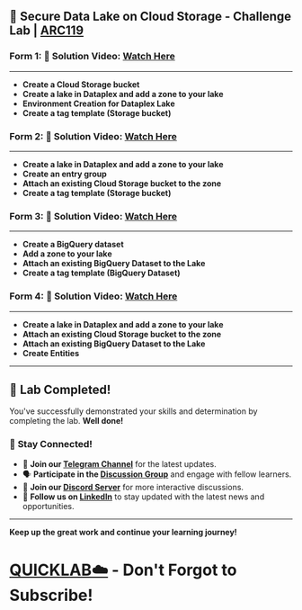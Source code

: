 


## 🚀 Secure Data Lake on Cloud Storage - Challenge Lab | [ARC119](https://www.cloudskillsboost.google/catalog_lab/6445)


### Form 1: 🔗 **Solution Video:** [Watch Here](https://www.youtube.com/watch?v=jsw5YEQEMFQ)

---


- **Create a Cloud Storage bucket**
- **Create a lake in Dataplex and add a zone to your lake**
- **Environment Creation for Dataplex Lake**
- **Create a tag template (Storage bucket)**

### Form 2: 🔗 **Solution Video:** [Watch Here](https://www.youtube.com/watch?v=jsw5YEQEMFQ)

---


- **Create a lake in Dataplex and add a zone to your lake**
- **Create an entry group**
- **Attach an existing Cloud Storage bucket to the zone**
- **Create a tag template (Storage bucket)**

### Form 3: 🔗 **Solution Video:** [Watch Here](https://youtu.be/0D1sMLRaXzk)

---


- **Create a BigQuery dataset**
- **Add a zone to your lake**
- **Attach an existing BigQuery Dataset to the Lake**
- **Create a tag template (BigQuery Dataset)**

### Form 4: 🔗 **Solution Video:** [Watch Here](https://youtu.be/RMOFhu9vPq4)

---


- **Create a lake in Dataplex and add a zone to your lake**
- **Attach an existing Cloud Storage bucket to the zone**
- **Attach an existing BigQuery Dataset to the Lake**
- **Create Entities**


---

## 🎉 **Lab Completed!**

You've successfully demonstrated your skills and determination by completing the lab. **Well done!**

### 🌟 **Stay Connected!**

- 🔔 **Join our [Telegram Channel](https://t.me/quiccklab)** for the latest updates.
- 🗣 **Participate in the [Discussion Group](https://t.me/Quicklabchat)** and engage with fellow learners.
- 💬 **Join our [Discord Server](https://discord.gg/7fAVf4USZn)** for more interactive discussions.
- 💼 **Follow us on [LinkedIn](https://www.linkedin.com/company/quicklab-linkedin/)** to stay updated with the latest news and opportunities.
  
---

**Keep up the great work and continue your learning journey!**

# [QUICKLAB☁️](https://www.youtube.com/@quick_lab) - Don't Forgot to Subscribe!
